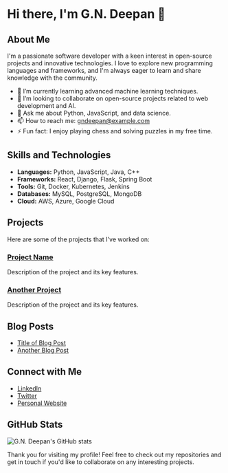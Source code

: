 # Hi there, I'm G.N. Deepan 👋

## About Me

I'm a passionate software developer with a keen interest in open-source projects and innovative technologies. I love to explore new programming languages and frameworks, and I'm always eager to learn and share knowledge with the community.

- 🌱 I’m currently learning advanced machine learning techniques.
- 👯 I’m looking to collaborate on open-source projects related to web development and AI.
- 💬 Ask me about Python, JavaScript, and data science.
- 📫 How to reach me: [gndeepan@example.com](mailto:gndeepan@example.com)
- ⚡ Fun fact: I enjoy playing chess and solving puzzles in my free time.

## Skills and Technologies

- **Languages:** Python, JavaScript, Java, C++
- **Frameworks:** React, Django, Flask, Spring Boot
- **Tools:** Git, Docker, Kubernetes, Jenkins
- **Databases:** MySQL, PostgreSQL, MongoDB
- **Cloud:** AWS, Azure, Google Cloud

## Projects

Here are some of the projects that I've worked on:

### [Project Name](https://github.com/gndeepan/project-name)
Description of the project and its key features.

### [Another Project](https://github.com/gndeepan/another-project)
Description of the project and its key features.

## Blog Posts

- [Title of Blog Post](https://example.com/blog-post)
- [Another Blog Post](https://example.com/another-blog-post)

## Connect with Me

- [LinkedIn](https://www.linkedin.com/in/gndeepan)
- [Twitter](https://twitter.com/gndeepan)
- [Personal Website](https://www.gndeepan.com)

## GitHub Stats

![G.N. Deepan's GitHub stats](https://github-readme-stats.vercel.app/api?username=gndeepan&show_icons=true&theme=radical)

<!-- Optional: Add more sections like "Achievements", "Certifications", etc. -->

Thank you for visiting my profile! Feel free to check out my repositories and get in touch if you'd like to collaborate on any interesting projects.
